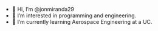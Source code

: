 - 👋 Hi, I’m @jonmiranda29
- 👀 I’m interested in programming and engineering.
- 🌱 I’m currently learning Aerospace Engineering at a UC. 

<!---
jonmiranda29/jonmiranda29 is a ✨ special ✨ repository because its `README.md` (this file) appears on your GitHub profile.
You can click the Preview link to take a look at your changes.
--->
